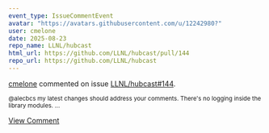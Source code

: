 ```yaml
---
event_type: IssueCommentEvent
avatar: "https://avatars.githubusercontent.com/u/12242980?"
user: cmelone
date: 2025-08-23
repo_name: LLNL/hubcast
html_url: https://github.com/LLNL/hubcast/pull/144
repo_url: https://github.com/LLNL/hubcast
---
```


<a href='https://github.com/cmelone' target='_blank'>cmelone</a> commented on issue <a href='https://github.com/LLNL/hubcast/pull/144' target='_blank'>LLNL/hubcast#144</a>.

<small>@alecbcs my latest changes should address your comments. There's no logging inside the library modules....</small>

<a href='https://github.com/LLNL/hubcast/pull/144' target='_blank'>View Comment</a>